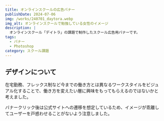 ```yaml
---
title: オンラインスクールの広告バナー
publishDate: 2024-07-06
img: /works/240701_daytora.webp
img_alt: オンラインスクールで勉強している女性のイメージ
description: |
  オンラインスクール「デイトラ」の課題で制作したスクール広告用バナーです。
tags:
  - バナー
  - Photoshop
category: スクール課題
---
```


## デザインについて

在宅勤務、フレックス制など今までの働き方とは異なるワークスタイルをビジュアル化することで、働き方を変えたい層に興味をもってもらえるのではないかと考えました。

バナークリック後は公式サイトへの遷移を想定しているため、イメージが乖離してユーザーを戸惑わせることがないよう注意しました。